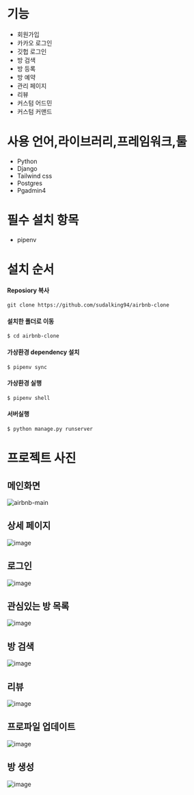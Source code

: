 # 기능

- 회원가입
- 카카오 로그인
- 깃헙 로그인
- 방 검색
- 방 등록
- 방 예약
- 관리 페이지
- 리뷰
- 커스텀 어드민
- 커스텀 커맨드

# 사용 언어,라이브러리,프레임워크,툴
- Python
- Django
- Tailwind css
- Postgres
- Pgadmin4

# 필수 설치 항목

- pipenv

# 설치 순서
#### Reposiory 복사
```
git clone https://github.com/sudalking94/airbnb-clone
```
#### 설치한 폴더로 이동
```
$ cd airbnb-clone
```

#### 가상환경 dependency 설치
```
$ pipenv sync
```

#### 가상환경 실행
```
$ pipenv shell
```

#### 서버실행
```
$ python manage.py runserver
```


# 프로젝트 사진
## 메인화면
![airbnb-main](https://user-images.githubusercontent.com/67311672/133045199-abfb5469-23d9-46ae-89f7-c8ceec785025.jpg)

## 상세 페이지
![image](https://raw.githubusercontent.com/sudalking94/my-website-demo/master/frontend/src/static/images/airbnb/airbnb-room-detail.jpg?token=AQBRQOAAYNJQMMYKZGF2YALBH4DQW)

## 로그인
![image](https://raw.githubusercontent.com/sudalking94/my-website-demo/master/frontend/src/static/images/airbnb/airbnb-login.jpg?token=AQBRQOHREBBWAKAEXXTKVLDBH4DMO)

## 관심있는 방 목록
![image](https://raw.githubusercontent.com/sudalking94/my-website-demo/master/frontend/src/static/images/airbnb/airbnb-fav.jpg?token=AQBRQOC6XEFPODIG6VLJEDTBH4DNW)

## 방 검색
![image](https://raw.githubusercontent.com/sudalking94/my-website-demo/master/frontend/src/static/images/airbnb/airbnb-search.jpg?token=AQBRQOF7SXZ65EMC55FP5JTBH4DO4)

## 리뷰
![image](https://raw.githubusercontent.com/sudalking94/my-website-demo/master/frontend/src/static/images/airbnb/airbnb-review.jpg?token=AQBRQOBYSRIRZ3XJUUPMKETBH4DJ6)

## 프로파일 업데이트
![image](https://raw.githubusercontent.com/sudalking94/my-website-demo/master/frontend/src/static/images/airbnb/airbnb-profile-update.jpg?token=AQBRQOELDHT5QFI4MZAP5Z3BH4C5Y)

## 방 생성
![image](https://raw.githubusercontent.com/sudalking94/my-website-demo/master/frontend/src/static/images/airbnb/airbnb-create-room.jpg?token=AQBRQOGGL5UXBSEQ3YI4N3TBH4C6W)
